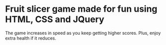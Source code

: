 # Fruit slicer game made for fun using HTML, CSS and JQuery  
The game increases in speed as you keep getting higher scores. Plus, enjoy extra health if it reduces.